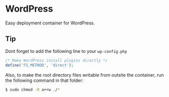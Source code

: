 # WordPress
Easy deployment container for WordPress.

## Tip
Dont forget to add the following line to your ```wp-config.php```

```php
/* Make WordPress install plugins directly */
define('FS_METHOD', 'direct');
```

Also, to make the root directory files writable from outsite the container, run the following command in that folder:
```bash
$ sudo chmod -R a+rw ./*
```